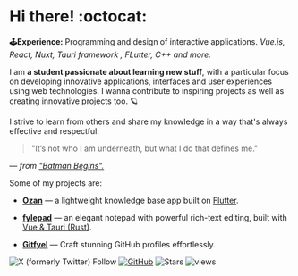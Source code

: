 # Hi there! :octocat: 

**:joystick:Experience:** Programming and design of interactive applications.  *Vue.js, React, Nuxt, Tauri framework , FLutter, C++ and more.*

I am **a student passionate about learning new stuff**, with a particular focus on developing innovative applications, interfaces and user experiences using web technologies. I wanna contribute to inspiring projects as well as creating innovative projects too. 🪐

I strive to learn from others and share my knowledge in a way that's always effective and respectful.

> "It’s not who I am underneath, but what I do that defines me."

 — *from ["Batman Begins".](https://en.wikiquote.org/wiki/Batman_Begins)*


Some of my projects are: 

 - **[Ozan](https://github.com/imrofayel/Ozan)** — a lightweight knowledge base app built on <u>Flutter</u>.
 
 - **[fylepad](https://github.com/imrofayel/fylepad)** — an elegant notepad with powerful rich-text editing, built with <u>Vue & Tauri (Rust)</u>.

 - **[Gitfyel](https://github.com/imrofayel/Gitfyel)** — Craft stunning GitHub profiles effortlessly.

![X (formerly Twitter) Follow](https://img.shields.io/twitter/follow/:imrofayel) [![GitHub](https://img.shields.io/github/followers/imrofayel?label=follow&style=social)](https://github.com/imrofayel) ![Stars](https://img.shields.io/github/stars/imrofayel) ![views](https://komarev.com/ghpvc/?username=imrofayel) 
